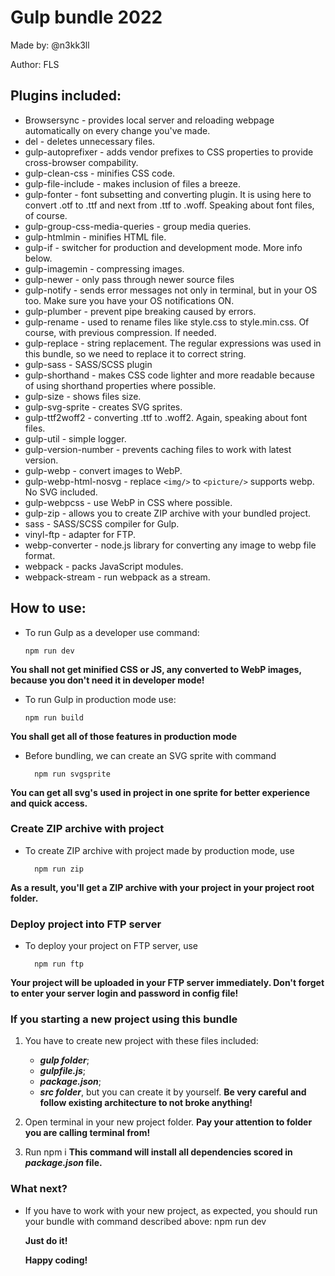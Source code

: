 # Gulp bundle 2022
Made by: @n3kk3ll

Author: FLS

## Plugins included:
* Browsersync - provides local server and reloading webpage automatically on every change you've made.
* del - deletes unnecessary files.
* gulp-autoprefixer - adds vendor prefixes to CSS properties to provide cross-browser compability.
* gulp-clean-css - minifies CSS code.
* gulp-file-include - makes inclusion of files a breeze.
* gulp-fonter - font subsetting and converting plugin. It is using here to convert .otf to .ttf and next from .ttf to .woff. Speaking about font files, of course.
* gulp-group-css-media-queries - group media queries.
* gulp-htmlmin - minifies HTML file.
* gulp-if - switcher for production and development mode. More info below.
* gulp-imagemin - compressing images.
* gulp-newer - only pass through newer source files
* gulp-notify - sends error messages not only in terminal, but in your OS too. Make sure you have your OS notifications ON.
* gulp-plumber - prevent pipe breaking caused by errors.
* gulp-rename - used to rename files like style.css to style.min.css. Of course, with previous compression. If needed.
* gulp-replace - string replacement. The regular expressions was used in this bundle, so we need to replace it to correct string.
* gulp-sass - SASS/SCSS plugin
* gulp-shorthand - makes CSS code lighter and more readable because of using shorthand properties where possible.
* gulp-size - shows files size.
* gulp-svg-sprite - creates SVG sprites.
* gulp-ttf2woff2 - converting .ttf to .woff2. Again, speaking about font files.
* gulp-util - simple logger.
* gulp-version-number - prevents caching files to work with latest version.
* gulp-webp - convert images to WebP.
* gulp-webp-html-nosvg - replace `<img/>` to `<picture/>` supports webp. No SVG included.
* gulp-webpcss - use WebP in CSS where possible.
* gulp-zip - allows you to create ZIP archive with your bundled project.
* sass - SASS/SCSS compiler for Gulp.
* vinyl-ftp - adapter for FTP.
* webp-converter - node.js library for converting any image to webp file format.
* webpack - packs JavaScript modules. 
* webpack-stream - run webpack as a stream.

## How to use:

  * To run Gulp as a developer use command:
  
        npm run dev
    
**You shall not get minified CSS or JS, any converted to WebP images, because you don't need it in developer mode!**
  * To run Gulp in production mode use: 
  
        npm run build
    
**You shall get all of those features in production mode**

* Before bundling, we can create an SVG sprite with command

        npm run svgsprite
  
**You can get all svg's used in project in one sprite for better experience and quick access.**

### Create ZIP archive with project

* To create ZIP archive with project made by production mode, use
    
        npm run zip
    
**As a result, you'll get a ZIP archive with your project in your project root folder.**

### Deploy project into FTP server

* To deploy your project on FTP server, use
    
        npm run ftp
    
**Your project will be uploaded in your FTP server immediately. Don't forget to enter your server login and password in config file!**

### If you starting a new project using this bundle

1. You have to create new project with these files included:

    * ***gulp folder***;
    * ***gulpfile.js***;
    * ***package.json***;
    * ***src folder***, but you can create it by yourself. **Be very careful and follow existing architecture to not broke anything!**
    
2. Open terminal in your new project folder. **Pay your attention to folder you are calling terminal from!**
3. Run 
        npm i
**This command will install all dependencies scored in *package.json* file.**
### What next?
* If you have to work with your new project, as expected, you should run your bundle with command described above:
        npm run dev

    **Just do it!**
    
    **Happy coding!**
